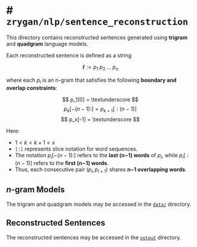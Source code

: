 # # `zrygan/nlp/sentence_reconstruction`

This directory contains reconstructed sentences generated using **trigram** and **quadgram** language models.  

Each reconstructed sentence is defined as a string  

$$
\ell := p_1 \; p_2 \; \dots \; p_x
$$

where each $p_i$ is an n-gram that satisfies the following **boundary and overlap constraints**:

$$
p_1[0] = \textunderscore
$$
$$
p_k[-(n - 1):] = p_{k + 1}[:(n - 1)]
$$
$$
p_x[-1] = \textunderscore
$$

Here:
- $1 < k < k + 1 < x$
- `[:]` represents slice notation for word sequences.  
- The notation $p_i[-(n-1):]$ refers to the **last (n−1) words** of $p_i$, while $p_i[:(n-1)]$ refers to the **first (n−1) words**.
- Thus, each consecutive pair $(p_i, p_{i+1})$ shares **n−1 overlapping words**.  

## $n$-gram Models
The trigram and quadgram models may be accessed in the [`data/`](data/) directory.

## Reconstructed Sentences
The reconstructed sentences may be accessed in the [`output`](output/) directory.

